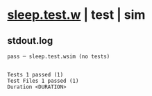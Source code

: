 # [sleep.test.w](../../../../../../examples/tests/sdk_tests/util/sleep.test.w) | test | sim

## stdout.log
```log
pass ─ sleep.test.wsim (no tests)
 
 
Tests 1 passed (1)
Test Files 1 passed (1)
Duration <DURATION>
```

